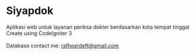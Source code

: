 # Siyapdok
Aplikasi web untuk layanan periksa dokter berdasarkan kota tempat tinggal
<br />
Create using CodeIgniter 3
<br />
<br />
Database contact me: rafhoerdeft@gmail.com




